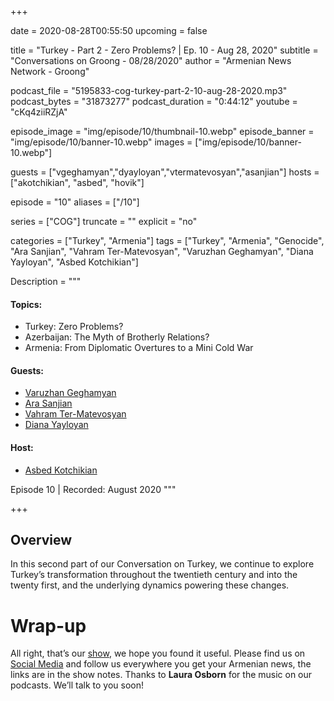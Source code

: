 +++

date = 2020-08-28T00:55:50
upcoming = false

title = "Turkey - Part 2 - Zero Problems? | Ep. 10 - Aug 28, 2020"
subtitle = "Conversations on Groong - 08/28/2020"
author = "Armenian News Network - Groong"


podcast_file = "5195833-cog-turkey-part-2-10-aug-28-2020.mp3"
podcast_bytes = "31873277"
podcast_duration = "0:44:12"
youtube = "cKq4ziiRZjA"

episode_image = "img/episode/10/thumbnail-10.webp"
episode_banner = "img/episode/10/banner-10.webp"
images = ["img/episode/10/banner-10.webp"]

guests = ["vgeghamyan","dyayloyan","vtermatevosyan","asanjian"]
hosts = ["akotchikian", "asbed", "hovik"]

episode = "10"
aliases = ["/10"]

series = ["COG"]
truncate = ""
explicit = "no"

categories = ["Turkey", "Armenia"]
tags = ["Turkey", "Armenia", "Genocide", "Ara Sanjian", "Vahram Ter-Matevosyan", "Varuzhan Geghamyan", "Diana Yayloyan", "Asbed Kotchikian"]


Description = """

#### Topics:
* Turkey: Zero Problems?
* Azerbaijan: The Myth of Brotherly Relations?
* Armenia: From Diplomatic Overtures to a Mini Cold War

#### Guests:
* [Varuzhan Geghamyan](/guest/vgeghamyan)
* [Ara Sanjian](/guest/asanjian)
* [Vahram Ter-Matevosyan](/guest/asanjian)
* [Diana Yayloyan](/guest/dyayloyan)


#### Host:
* [Asbed Kotchikian](/guest/akotchikian)


Episode 10 | Recorded: August 2020
"""

+++

## Overview

In this second part of our Conversation on Turkey, we continue to explore Turkey’s transformation throughout the twentieth century and into the twenty first, and the underlying dynamics powering these changes.


# Wrap-up

All right, that’s our [show](https://podcasts.groong.org/), we hope you found it useful. Please find us on [Social Media](https://linktr.ee/groong) and follow us everywhere you get your Armenian news, the links are in the show notes. Thanks to **Laura Osborn** for the music on our podcasts. We’ll talk to you soon!
